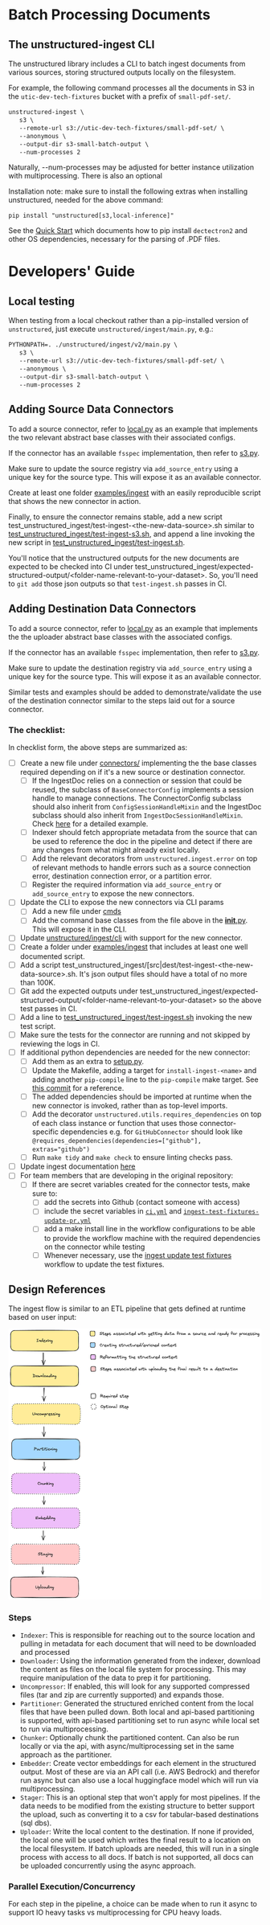 # Batch Processing Documents

## The unstructured-ingest CLI

The unstructured library includes a CLI to batch ingest documents from various sources, storing structured outputs locally on the filesystem.

For example, the following command processes all the documents in S3 in the
`utic-dev-tech-fixtures` bucket with a prefix of `small-pdf-set/`.

    unstructured-ingest \
       s3 \
       --remote-url s3://utic-dev-tech-fixtures/small-pdf-set/ \
       --anonymous \
       --output-dir s3-small-batch-output \
       --num-processes 2

Naturally, --num-processes may be adjusted for better instance utilization with multiprocessing. There is also an optional

Installation note: make sure to install the following extras when installing unstructured, needed for the above command:

    pip install "unstructured[s3,local-inference]"

See the [Quick Start](https://github.com/Unstructured-IO/unstructured#eight_pointed_black_star-quick-start) which documents how to pip install `dectectron2` and other OS dependencies, necessary for the parsing of .PDF files.

# Developers' Guide

## Local testing

When testing from a local checkout rather than a pip-installed version of `unstructured`,
just execute `unstructured/ingest/main.py`, e.g.:

    PYTHONPATH=. ./unstructured/ingest/v2/main.py \
       s3 \
       --remote-url s3://utic-dev-tech-fixtures/small-pdf-set/ \
       --anonymous \
       --output-dir s3-small-batch-output \
       --num-processes 2

## Adding Source Data Connectors

To add a source connector, refer to [local.py](unstructured/ingest/v2/processes/connectors/local.py) as an example that implements the two relevant abstract base classes with their associated configs.

If the connector has an available `fsspec` implementation, then refer to [s3.py](unstructured/ingest/v2/processes/connectors/fsspec/s3.py).

Make sure to update the source registry via `add_source_entry` using a unique key for the source type. This will expose it as an available connector.


Create at least one folder [examples/ingest](examples/ingest) with an easily reproducible
script that shows the new connector in action.

Finally, to ensure the connector remains stable, add a new script test_unstructured_ingest/test-ingest-\<the-new-data-source\>.sh similar to [test_unstructured_ingest/test-ingest-s3.sh](test_unstructured_ingest/test-ingest-s3.sh), and append a line invoking the new script in [test_unstructured_ingest/test-ingest.sh](test_unstructured_ingest/test-ingest.sh).

You'll notice that the unstructured outputs for the new documents are expected
to be checked into CI under test_unstructured_ingest/expected-structured-output/\<folder-name-relevant-to-your-dataset\>. So, you'll need to `git add` those json outputs so that `test-ingest.sh` passes in CI.

## Adding Destination Data Connectors

To add a source connector, refer to [local.py](unstructured/ingest/v2/processes/connectors/local.py) as an example that implements the the uploader abstract base classes with the associated configs.

If the connector has an available `fsspec` implementation, then refer to [s3.py](unstructured/ingest/v2/processes/connectors/fsspec/s3.py).

Make sure to update the destination registry via `add_source_entry` using a unique key for the source type. This will expose it as an available connector.

Similar tests and examples should be added to demonstrate/validate the use of the destination connector similar to the steps laid out for a source connector.

### The checklist:

In checklist form, the above steps are summarized as:

- [ ] Create a new file under [connectors/](unstructured/ingest/v2/processes/connectors/) implementing the the base classes required depending on if it's a new source or destination connector.
  - [ ] If the IngestDoc relies on a connection or session that could be reused, the subclass of `BaseConnectorConfig` implements a session handle to manage connections. The ConnectorConfig subclass should also inherit from `ConfigSessionHandleMixin` and the IngestDoc subclass should also inherit from `IngestDocSessionHandleMixin`. Check [here](https://github.com/Unstructured-IO/unstructured/pull/1058/files#diff-dae96d30f58cffe1b348c036d006b48bdc7e2e47fbd7c8ec1c45d63face1542d) for a detailed example.
  - [ ] Indexer should fetch appropriate metadata from the source that can be used to reference the doc in the pipeline and detect if there are any changes from what might already exist locally.
  - [ ] Add the relevant decorators from `unstructured.ingest.error` on top of relevant methods to handle errors such as a source connection error, destination connection error, or a partition error.
  - [ ] Register the required information via `add_source_entry` or `add_source_entry` to expose the new connectors.
- [ ] Update the CLI to expose the new connectors via CLI params
  - [ ] Add a new file under [cmds](unstructured/ingest/v2/cli/cmds)
  - [ ] Add the command base classes from the file above in the [__init__.py](unstructured/ingest/v2/cli/cmds/__init__.py). This will expose it in the CLI.
- [ ] Update [unstructured/ingest/cli](unstructured/ingest/cli) with support for the new connector.
- [ ] Create a folder under [examples/ingest](examples/ingest) that includes at least one well documented script.
- [ ] Add a script test_unstructured_ingest/[src|dest\/test-ingest-\<the-new-data-source\>.sh. It's json output files should have a total of no more than 100K.
- [ ] Git add the expected outputs under test_unstructured_ingest/expected-structured-output/\<folder-name-relevant-to-your-dataset\> so the above test passes in CI.
- [ ] Add a line to [test_unstructured_ingest/test-ingest.sh](test_unstructured_ingest/test-ingest.sh) invoking the new test script.
- [ ] Make sure the tests for the connector are running and not skipped by reviewing the logs in CI.
- [ ] If additional python dependencies are needed for the new connector:
  - [ ] Add them as an extra to [setup.py](unstructured/setup.py).
  - [ ] Update the Makefile, adding a target for `install-ingest-<name>` and adding another `pip-compile` line to the `pip-compile` make target. See [this commit](https://github.com/Unstructured-IO/unstructured/commit/ab542ca3c6274f96b431142262d47d727f309e37) for a reference.
  - [ ] The added dependencies should be imported at runtime when the new connector is invoked, rather than as top-level imports.
  - [ ] Add the decorator `unstructured.utils.requires_dependencies` on top of each class instance or function that uses those connector-specific dependencies e.g. for `GitHubConnector` should look like `@requires_dependencies(dependencies=["github"], extras="github")`
  - [ ] Run `make tidy` and `make check` to ensure linting checks pass.
- [ ] Update ingest documentation [here](https://github.com/Unstructured-IO/docs)
- [ ] For team members that are developing in the original repository:
  - [ ] If there are secret variables created for the connector tests, make sure to:
    - [ ] add the secrets into Github (contact someone with access)
    - [ ] include the secret variables in [`ci.yml`](https://github.com/Unstructured-IO/unstructured/blob/main/.github/workflows/ci.yml) and [`ingest-test-fixtures-update-pr.yml`](https://github.com/Unstructured-IO/unstructured/blob/main/.github/workflows/ingest-test-fixtures-update-pr.yml)
    - [ ] add a make install line in the workflow configurations to be able to provide the workflow machine with the required dependencies on the connector while testing
    - [ ] Whenever necessary, use the [ingest update test fixtures](https://github.com/Unstructured-IO/unstructured/actions/workflows/ingest-test-fixtures-update-pr.yml) workflow to update the test fixtures.

## Design References

The ingest flow is similar to an ETL pipeline that gets defined at runtime based on user input:

![unstructured ingest cli diagram](assets/pipeline.png)



### Steps
* `Indexer`: This is responsible for reaching out to the source location and pulling in metadata for each document that will need to be downloaded and processed
* `Downloader`: Using the information generated from the indexer, download the content as files on the local file system for processing. This may require manipulation of the data to prep it for partitioning.
* `Uncompressor`: If enabled, this will look for any supported compressed files (tar and zip are currently supported) and expands those.
* `Partitioner`: Generated the structured enriched content from the local files that have been pulled down. Both local and api-based partitioning is supported, with api-based partitioning set to run async while local set to run via multiprocessing.
* `Chunker`: Optionally chunk the partitioned content. Can also be run locally or via the api, with async/multiprocessing set in the same approach as the partitioner.
* `Embedder`: Create vector embeddings for each element in the structured output. Most of these are via an API call (i.e. AWS Bedrock) and therefor run async but can also use a local huggingface model which will run via multiprocessing.
* `Stager`: This is an optional step that won't apply for most pipelines. If the data needs to be modified from the existing structure to better support the upload, such as converting it to a csv for tabular-based destinations (sql dbs).
* `Uploader`: Write the local content to the destination. If none if provided, the local one will be used which writes the final result to a location on the local filesystem. If batch uploads are needed, this will run in a single process with access to all docs. If batch is not supported, all docs can be uploaded concurrently using the async approach.



### Parallel Execution/Concurrency
For each step in the pipeline, a choice can be made when to run it async to support IO heavy tasks vs multiprocessing for CPU heavy loads.
